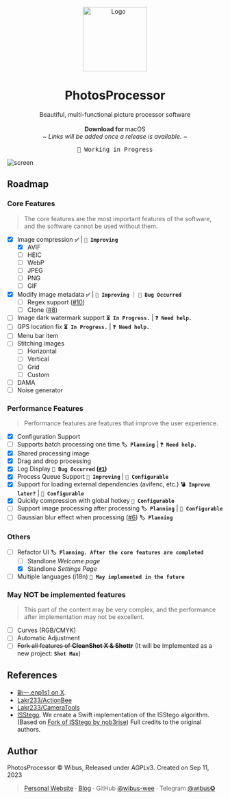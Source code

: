 <p align="center">
  <p align="center">
   <img width="150" height="150" src="/PhotosProcessor/Assets.xcassets/AppIcon.appiconset/icon_512x512@2x.pngg" alt="Logo">
  </p>
	<h1 align="center"><b>PhotosProcessor</b></h1>
	<p align="center">
		Beautiful, multi-functional picture processor software
    <br />
    <!-- <a href="https://cap.so"><strong>cap.so »</strong></a> -->
    <!-- <br /> -->
    <br />
    <b>Download for </b>
		macOS
    <br />
    <i>~ Links will be added once a release is available. ~</i>
  </p>
</p>

<pre align="center">
🧪 Working in Progress
</pre>

![screen](./Resources/screen.avif)

## Roadmap

### Core Features

> The core features are the most important features of the software, and the software cannot be used without them.

- [x] Image compression **`✅`** | **`🔧 Improving`**
  - [x] AVIF
  - [ ] HEIC
  - [ ] WebP
  - [ ] JPEG
  - [ ] PNG
  - [ ] GIF
- [x] Modify image metadata **`✅`** | **`🔧 Improving`** ｜ **`🐛 Bug Occurred`**
  - [ ] Regex support ([#10](https://github.com/wibus-wee/PhotosProcessor/issues/10))
  - [ ] Clone ([#8](https://github.com/wibus-wee/PhotosProcessor/issues/8))
- [ ] Image dark watermark support **`⏳ In Progress.`** | **`❓ Need help.`**
- [ ] GPS location fix **`⏳ In Progress.`** | **`❓ Need help.`**
- [ ] Menu bar item
- [ ] Stitching images
  - [ ] Horizontal
  - [ ] Vertical
  - [ ] Grid
  - [ ] Custom
- [ ] DAMA
- [ ] Noise generator

### Performance Features

> Performance features are features that improve the user experience.

- [x] Configuration Support
- [ ] Supports batch processing one time **`🏷️ Planning`** | **`❓ Need help.`**
- [x] Shared processing image
- [x] Drag and drop processing
- [x] Log Display **`🐛 Bug Occurred` ([`#1`](https://github.com/wibus-wee/PhotosProcessor/issues/1))**
- [x] Process Queue Support **`🔧 Improving`** | **`🛞 Configurable`**
- [x] Support for loading external dependencies (avifenc, etc.) **`💣 Improve later?`** | **`🛞 Configurable`**
- [x] Quickly compression with global hotkey **`🛞 Configurable`**
- [ ] Support image processing after processing **`🏷️ Planning`** | **`🛞 Configurable`**
- [ ] Gaussian blur effect when processing ([#6](https://github.com/wibus-wee/PhotosProcessor/issues/6)) **`🏷️ Planning`**

### Others

- [ ] Refactor UI **`🏷️ Planning. After the core features are completed`**
  - [ ] Standlone *Welcome page*
  - [x] Standlone *Settings Page*
- [ ] Multiple languages (i18n) **`🥷 May implemented in the future`**

### May NOT be implemented features

> This part of the content may be very complex, and the performance after implementation may not be excellent.

- [ ] Curves (RGB/CMYK)
- [ ] Automatic Adjustment
- [ ] ~~Fork all features of **CleanShot X & Shottr**~~ (It will be implemented as a new project: **`Shot Max`**)
<!--  - [ ] Enhance highlight circle function -->
<!--  - [ ] Brush memory function  -->
<!--  - [ ] Mosaic enhancement -->

## References

- [新一.enp1s1 on X](https://twitter.com/_a_wing/status/1700586549065155043). 
- [Lakr233/ActionBee](https://github.com/Lakr233/ActionBee)
- [Lakr233/CameraTools](https://github.com/Lakr233/CameraTools)
- [ISStego](https://github.com/isena/ISStego). We create a Swift implementation of the ISStego algorithm. (Based on [Fork of ISStego by nob3rise](https://github.com/nob3rise/ISStego)) Full credits to the original authors.

## Author

PhotosProcessor © Wibus, Released under AGPLv3. Created on Sep 11, 2023

> [Personal Website](http://wibus.ren/) · [Blog](https://blog.wibus.ren/) · GitHub [@wibus-wee](https://github.com/wibus-wee/) · Telegram [@wibus✪](https://t.me/wibus_wee)

